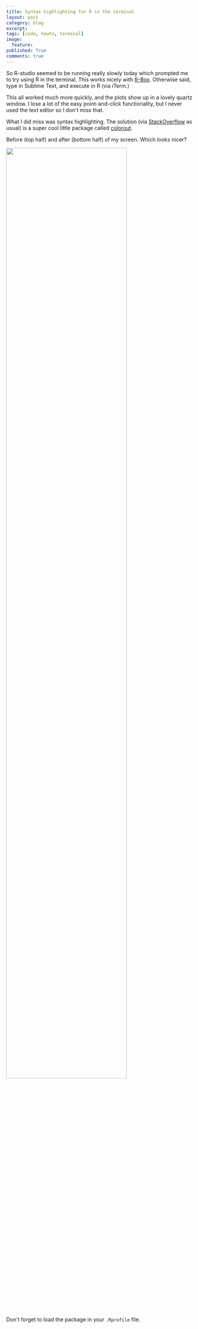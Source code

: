 ```yaml
---
title: Syntax highlighting for R in the terminal
layout: post
category: blog
excerpt:
tags: [code, howto, terminal]
image:
  feature:
published: True
comments: true
---
```


So R-studio seemed to be running really slowly today which prompted me to try using R in the terminal. This works nicely with [R-Box](https://github.com/randy3k/R-Box). Otherwise said, type in Sublime Text, and execute in R (via iTerm.)

This all worked much more quickly, and the plots show up in a lovely quartz window. I lose a lot of the easy point-and-click functionality, but I never used the text editor so I don't miss that.

What I did miss was syntax highlighting. The solution (via [StackOverflow](http://stackoverflow.com/a/14480255/992999) as usual) is a super cool little package called [colorout](http://www.lepem.ufc.br/jaa/colorout.html).

Before (top half) and after (bottom half) of my screen. Which looks nicer?


<img src = {filename}/images/141128_iTerm_colorout_screenshot.png style="width: 80%"/>


Don't forget to load the package in your `.Rprofile` file.
